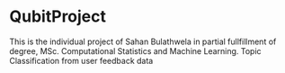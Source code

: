 QubitProject
============

This is the individual project of Sahan Bulathwela in partial fullfillment of degree, MSc. Computational Statistics and Machine Learning. Topic Classification from user feedback data
